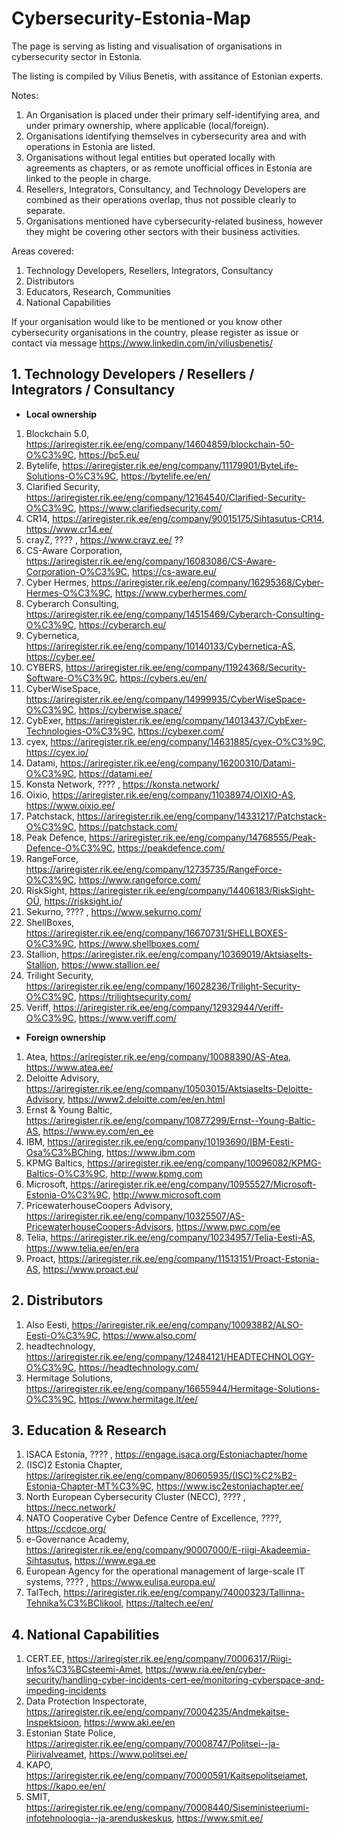 # Cybersecurity-Estonia-Map
The page is serving as listing and visualisation of organisations in cybersecurity sector in Estonia.

The listing is compiled by Vilius Benetis, with assitance of Estonian experts.

Notes:
1. An Organisation is placed under their primary self-identifying area, and under primary ownership, where applicable (local/foreign).
2. Organisations identifying themselves in cybersecurity area and with operations in Estonia are listed.
3. Organisations without legal entities but operated locally with agreements as chapters, or as remote unofficial offices in Estonia are linked to the people in charge.
4. Resellers, Integrators, Consultancy, and Technology Developers are combined as their operations overlap, thus not possible clearly to separate.
5. Organisations mentioned have cybersecurity-related business, however they might be covering other sectors with their business activities.

Areas covered:
1. Technology Developers, Resellers, Integrators, Consultancy
2. Distributors
3. Educators, Research, Communities
4. National Capabilities

If your organisation would like to be mentioned or you know other cybersecurity organisations in the country, please register as issue or contact via message https://www.linkedin.com/in/viliusbenetis/

##	1. Technology Developers / Resellers / Integrators / Consultancy

*	**Local ownership**
1. Blockchain 5.0, https://ariregister.rik.ee/eng/company/14604859/blockchain-50-O%C3%9C, https://bc5.eu/
2. Bytelife, https://ariregister.rik.ee/eng/company/11179901/ByteLife-Solutions-O%C3%9C, https://bytelife.ee/en/
3. Clarified Security, https://ariregister.rik.ee/eng/company/12164540/Clarified-Security-O%C3%9C, https://www.clarifiedsecurity.com/ 
4. CR14, https://ariregister.rik.ee/eng/company/90015175/Sihtasutus-CR14, https://www.cr14.ee/
5. crayZ, ???? , https://www.crayz.ee/ ??
6. CS-Aware Corporation, https://ariregister.rik.ee/eng/company/16083086/CS-Aware-Corporation-O%C3%9C, https://cs-aware.eu/ 
7. Cyber Hermes, https://ariregister.rik.ee/eng/company/16295368/Cyber-Hermes-O%C3%9C, https://www.cyberhermes.com/
8. Cyberarch Consulting, https://ariregister.rik.ee/eng/company/14515469/Cyberarch-Consulting-O%C3%9C, https://cyberarch.eu/
9. Cybernetica, https://ariregister.rik.ee/eng/company/10140133/Cybernetica-AS, https://cyber.ee/
10. CYBERS, https://ariregister.rik.ee/eng/company/11924368/Security-Software-O%C3%9C, https://cybers.eu/en/
11. CyberWiseSpace, https://ariregister.rik.ee/eng/company/14999935/CyberWiseSpace-O%C3%9C, https://cyberwise.space/
12. CybExer, https://ariregister.rik.ee/eng/company/14013437/CybExer-Technologies-O%C3%9C, https://cybexer.com/
13. cyex, https://ariregister.rik.ee/eng/company/14631885/cyex-O%C3%9C, https://cyex.io/
14. Datami, https://ariregister.rik.ee/eng/company/16200310/Datami-O%C3%9C, https://datami.ee/
15. Konsta Network,  ???? , https://konsta.network/
16. Oixio, https://ariregister.rik.ee/eng/company/11038974/OIXIO-AS, https://www.oixio.ee/
17. Patchstack, https://ariregister.rik.ee/eng/company/14331217/Patchstack-O%C3%9C, https://patchstack.com/
18. Peak Defence, https://ariregister.rik.ee/eng/company/14768555/Peak-Defence-O%C3%9C, https://peakdefence.com/
19. RangeForce, https://ariregister.rik.ee/eng/company/12735735/RangeForce-O%C3%9C, https://www.rangeforce.com/
20. RiskSight, https://ariregister.rik.ee/eng/company/14406183/RiskSight-OÜ, https://risksight.io/
21. Sekurno, ???? , https://www.sekurno.com/
22. ShellBoxes, https://ariregister.rik.ee/eng/company/16670731/SHELLBOXES-O%C3%9C, https://www.shellboxes.com/
23. Stallion, https://ariregister.rik.ee/eng/company/10369019/Aktsiaselts-Stallion, https://www.stallion.ee/
24. Trilight Security, https://ariregister.rik.ee/eng/company/16028236/Trilight-Security-O%C3%9C, https://trilightsecurity.com/
25. Veriff, https://ariregister.rik.ee/eng/company/12932944/Veriff-O%C3%9C, https://www.veriff.com/



*	**Foreign ownership**
1. Atea, https://ariregister.rik.ee/eng/company/10088390/AS-Atea, https://www.atea.ee/
2. Deloitte Advisory, https://ariregister.rik.ee/eng/company/10503015/Aktsiaselts-Deloitte-Advisory, https://www2.deloitte.com/ee/en.html
3. Ernst & Young Baltic, https://ariregister.rik.ee/eng/company/10877299/Ernst--Young-Baltic-AS, https://www.ey.com/en_ee
4. IBM, https://ariregister.rik.ee/eng/company/10193690/IBM-Eesti-Osa%C3%BChing, https://www.ibm.com
5. KPMG Baltics, https://ariregister.rik.ee/eng/company/10096082/KPMG-Baltics-O%C3%9C, http://www.kpmg.com
6. Microsoft, https://ariregister.rik.ee/eng/company/10955527/Microsoft-Estonia-O%C3%9C, http://www.microsoft.com
7. PricewaterhouseCoopers Advisory, https://ariregister.rik.ee/eng/company/10325507/AS-PricewaterhouseCoopers-Advisors, https://www.pwc.com/ee
8. Telia, https://ariregister.rik.ee/eng/company/10234957/Telia-Eesti-AS, https://www.telia.ee/en/era
9. Proact, https://ariregister.rik.ee/eng/company/11513151/Proact-Estonia-AS, https://www.proact.eu/


## 2.	Distributors
1. Also Eesti, https://ariregister.rik.ee/eng/company/10093882/ALSO-Eesti-O%C3%9C, https://www.also.com/
2. headtechnology, https://ariregister.rik.ee/eng/company/12484121/HEADTECHNOLOGY-O%C3%9C, https://headtechnology.com/
3. Hermitage Solutions, https://ariregister.rik.ee/eng/company/16655944/Hermitage-Solutions-O%C3%9C, https://www.hermitage.lt/ee/


## 3.	Education & Research
1. ISACA Estonia, ???? , https://engage.isaca.org/Estoniachapter/home
2. (ISC)2 Estonia Chapter, https://ariregister.rik.ee/eng/company/80605935/(ISC)%C2%B2-Estonia-Chapter-MT%C3%9C, https://www.isc2estoniachapter.ee/
3. North European Cybersecurity Cluster (NECC), ???? , https://necc.network/
4. NATO Cooperative Cyber Defence Centre of Excellence, ????, https://ccdcoe.org/
5. e-Governance Academy, https://ariregister.rik.ee/eng/company/90007000/E-riigi-Akadeemia-Sihtasutus, https://www.ega.ee
6. European Agency for the operational management of large-scale IT systems, ???? , https://www.eulisa.europa.eu/
7. TalTech, https://ariregister.rik.ee/eng/company/74000323/Tallinna-Tehnika%C3%BClikool, https://taltech.ee/en/

## 4.	National Capabilities
1. CERT.EE, https://ariregister.rik.ee/eng/company/70006317/Riigi-Infos%C3%BCsteemi-Amet, https://www.ria.ee/en/cyber-security/handling-cyber-incidents-cert-ee/monitoring-cyberspace-and-impeding-incidents
2. Data Protection Inspectorate, https://ariregister.rik.ee/eng/company/70004235/Andmekaitse-Inspektsioon, https://www.aki.ee/en
3. Estonian State Police, https://ariregister.rik.ee/eng/company/70008747/Politsei--ja-Piirivalveamet, https://www.politsei.ee/
4. KAPO, https://ariregister.rik.ee/eng/company/70000591/Kaitsepolitseiamet, https://kapo.ee/en/
5. SMIT, https://ariregister.rik.ee/eng/company/70008440/Siseministeeriumi-infotehnoloogia--ja-arenduskeskus, https://www.smit.ee/

